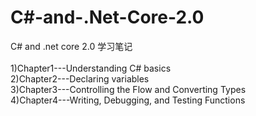# C#-and-.Net-Core-2.0
C# and .net core 2.0 学习笔记<br />     
   1)Chapter1---Understanding C# basics<br />
   2)Chapter2---Declaring variables<br />
   3)Chapter3---Controlling the Flow and Converting Types<br />
   4)Chapter4---Writing, Debugging, and Testing Functions<br />
